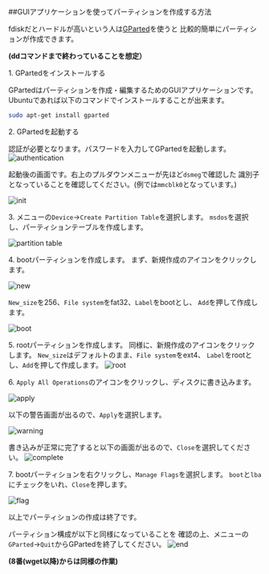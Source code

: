 

##GUIアプリケーションを使ってパーティションを作成する方法

fdiskだとハードルが高いという人は[GParted](http://gparted.org)を使うと
比較的簡単にパーティションが作成できます。

**(ddコマンドまで終わっていることを想定）**

1\. GPartedをインストールする

GPartedはパーティションを作成・編集するためのGUIアプリケーションです。
Ubuntuであれば以下のコマンドでインストールすることが出来ます。

```bash
sudo apt-get install gparted 
```

2\. GPartedを起動する

認証が必要となります。パスワードを入力してGPartedを起動します。
![authentication](/img/phenox_build_gui/authentication.png)


起動後の画面です。右上のプルダウンメニューが先ほど`dsmeg`で確認した
識別子となっていることを確認してください。(例では`mmcblk0`となっています。)


![init](/img/phenox_build_gui/init.png)

3\. メニューの`Device`→`Create Partition Table`を選択します。
`msdos`を選択し、パーティションテーブルを作成します。

![partition table](/img/phenox_build_gui/partition_table.png)

4\. bootパーティションを作成します。
まず、新規作成のアイコンをクリックします。

![new](/img/phenox_build_gui/new.png)

`New_size`を256、`File system`をfat32、`Label`をbootとし、
`Add`を押して作成します。

![boot](/img/phenox_build_gui/boot.png)

5\. rootパーティションを作成します。
同様に、新規作成のアイコンをクリックします。
`New_size`はデフォルトのまま、`File system`をext4、
`Label`をrootとし、`Add`を押して作成します。
![root](/img/phenox_build_gui/root.png)

6\. `Apply All Operations`のアイコンをクリックし、ディスクに書き込みます。

![apply](/img/phenox_build_gui/apply.png)

以下の警告画面が出るので、`Apply`を選択します。

![warning](/img/phenox_build_gui/warning.png)

書き込みが正常に完了すると以下の画面が出るので、`Close`を選択してください。
![complete](/img/phenox_build_gui/complete.png)

7\. bootパーティションを右クリックし、`Manage Flags`を選択します。
`boot`と`lba`にチェックをいれ、`Close`を押します。

![flag](/img/phenox_build_gui/flags.png)


以上でパーティションの作成は終了です。

パーティション構成が以下と同様になっていることを
確認の上、メニューの`GParted`→`Quit`からGPartedを終了してください。
![end](/img/phenox_build_gui/end.png)

**(8番(wget以降)からは同様の作業)**
